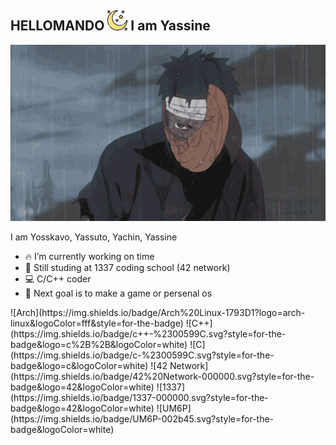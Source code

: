 ##  HELLOMANDO ![wave](lambo.png) I am Yassine

<p align="center">
  <img src="obito-uchiha-obito.gif" alt="Animation" />
</p>

<!--
**Yosskavo/Yosskavo** is a ✨ _special_ ✨ repository because its `README.md` (this file) appears on your GitHub profile.
-->
I am Yosskavo, Yassuto, Yachin, Yassine

- 🔥 I’m currently working on time
- 🏫 Still studing at 1337 coding school (42 network)
- 💻 C/C++ coder
- 🎯 Next goal is to make a game or persenal os
<!-->
![Arch](https://img.shields.io/badge/Arch%20Linux-1793D1?logo=arch-linux&logoColor=fff&style=for-the-badge) ![C++](https://img.shields.io/badge/c++-%2300599C.svg?style=for-the-badge&logo=c%2B%2B&logoColor=white) ![C](https://img.shields.io/badge/c-%2300599C.svg?style=for-the-badge&logo=c&logoColor=white) ![42 Network](https://img.shields.io/badge/42%20Network-000000.svg?style=for-the-badge&logo=42&logoColor=white) ![1337](https://img.shields.io/badge/1337-000000.svg?style=for-the-badge&logo=42&logoColor=white) ![UM6P](https://img.shields.io/badge/UM6P-002b45.svg?style=for-the-badge&logoColor=white)

